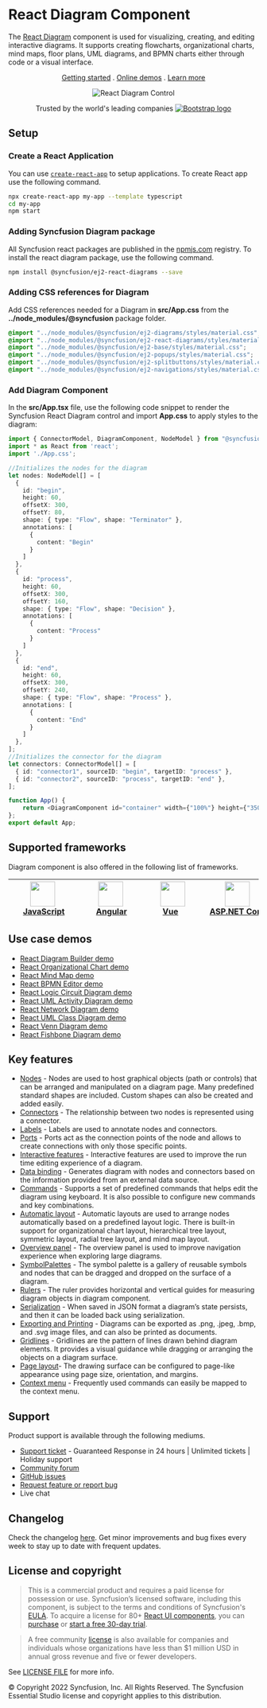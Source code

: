 # React Diagram Component

The [React Diagram](https://www.syncfusion.com/react-components/react-diagram?utm_source=npm&utm_medium=listing&utm_campaign=react-diagram-npm) component is used for visualizing, creating, and editing interactive diagrams. It supports creating flowcharts, organizational charts, mind maps, floor plans, UML diagrams, and BPMN charts either through code or a visual interface.

<p align="center">
    <a href="https://ej2.syncfusion.com/react/documentation/diagram/getting-started/?utm_source=npm&utm_medium=listing&utm_campaign=react-diagram-npm">Getting started</a> . 
    <a href="https://ej2.syncfusion.com/react/demos/?utm_source=npm&utm_medium=listing&utm_campaign=react-diagram-npm#/bootstrap5/diagram/default-functionality">Online demos</a> . 
    <a href="https://www.syncfusion.com/react-components/react-diagram?utm_source=npm&utm_medium=listing&utm_campaign=react-diagram-npm">Learn more</a>
</p>

<p align="center">
    <img src="https://raw.githubusercontent.com/SyncfusionExamples/nuget-img/master/react/react-diagram.png" alt="React Diagram Control"/>
</p>

<p align="center">
Trusted by the world's leading companies
  <a href="https://www.syncfusion.com">
    <img src="https://raw.githubusercontent.com/SyncfusionExamples/nuget-img/master/syncfusion/syncfusion-trusted-companies.webp" alt="Bootstrap logo">
  </a>
</p>

## Setup

### Create a React Application

You can use [`create-react-app`](https://github.com/facebookincubator/create-react-app) to setup applications. To create React app use the following command.

```bash
npx create-react-app my-app --template typescript
cd my-app
npm start
```

### Adding Syncfusion Diagram package

All Syncfusion react packages are published in the [npmjs.com](https://www.npmjs.com/~syncfusionorg) registry. To install the react diagram package, use the following command.

```bash
npm install @syncfusion/ej2-react-diagrams --save
```

### Adding CSS references for Diagram

Add CSS references needed for a Diagram in **src/App.css** from the **../node_modules/@syncfusion** package folder.

```css
@import "../node_modules/@syncfusion/ej2-diagrams/styles/material.css";
@import "../node_modules/@syncfusion/ej2-react-diagrams/styles/material.css";
@import "../node_modules/@syncfusion/ej2-base/styles/material.css";
@import "../node_modules/@syncfusion/ej2-popups/styles/material.css";
@import "../node_modules/@syncfusion/ej2-splitbuttons/styles/material.css";
@import "../node_modules/@syncfusion/ej2-navigations/styles/material.css";
```

### Add Diagram Component

In the **src/App.tsx** file, use the following code snippet to render the Syncfusion React Diagram control and import **App.css** to apply styles to the diagram:

```typescript
import { ConnectorModel, DiagramComponent, NodeModel } from "@syncfusion/ej2-react-diagrams";
import * as React from 'react';
import './App.css';

//Initializes the nodes for the diagram
let nodes: NodeModel[] = [
  {
    id: "begin",
    height: 60,
    offsetX: 300,
    offsetY: 80,
    shape: { type: "Flow", shape: "Terminator" },
    annotations: [
      {
        content: "Begin"
      }
    ]
  },
  {
    id: "process",
    height: 60,
    offsetX: 300,
    offsetY: 160,
    shape: { type: "Flow", shape: "Decision" },
    annotations: [
      {
        content: "Process"
      }
    ]
  },
  {
    id: "end",
    height: 60,
    offsetX: 300,
    offsetY: 240,
    shape: { type: "Flow", shape: "Process" },
    annotations: [
      {
        content: "End"
      }
    ]
  },
];
//Initializes the connector for the diagram
let connectors: ConnectorModel[] = [
  { id: "connector1", sourceID: "begin", targetID: "process" },
  { id: "connector2", sourceID: "process", targetID: "end" },
];

function App() {
    return <DiagramComponent id="container" width={"100%"} height={"350px"} nodes={nodes} connectors={connectors}></DiagramComponent>
};
export default App;
```

## Supported frameworks

Diagram component is also offered in the following list of frameworks.

| [<img src="https://ej2.syncfusion.com/github/images/js.svg" height="50" />](https://www.syncfusion.com/javascript-ui-controls?utm_medium=listing&utm_source=github)<br/>&nbsp;&nbsp;&nbsp;&nbsp;&nbsp;[JavaScript](https://www.syncfusion.com/javascript-ui-controls?utm_medium=listing&utm_source=github)&nbsp;&nbsp;&nbsp;&nbsp; | [<img src="https://ej2.syncfusion.com/github/images/angular-new.svg"  height="50" />](https://www.syncfusion.com/angular-components/?utm_medium=listing&utm_source=github)<br/>&nbsp;&nbsp;&nbsp;&nbsp;&nbsp;&nbsp;&nbsp;[Angular](https://www.syncfusion.com/angular-components/?utm_medium=listing&utm_source=github)&nbsp;&nbsp;&nbsp;&nbsp;&nbsp;&nbsp; | [<img src="https://ej2.syncfusion.com/github/images/vue.svg" height="50" />](https://www.syncfusion.com/vue-ui-components?utm_medium=listing&utm_source=github)<br/>&nbsp;&nbsp;&nbsp;&nbsp;&nbsp;&nbsp;&nbsp;[Vue](https://www.syncfusion.com/vue-ui-components?utm_medium=listing&utm_source=github)&nbsp;&nbsp;&nbsp;&nbsp;&nbsp;&nbsp;&nbsp;&nbsp;&nbsp; | [<img src="https://ej2.syncfusion.com/github/images/netcore.svg" height="50" />](https://www.syncfusion.com/aspnet-core-ui-controls?utm_medium=listing&utm_source=github)<br/>&nbsp;&nbsp;[ASP.NET&nbsp;Core](https://www.syncfusion.com/aspnet-core-ui-controls?utm_medium=listing&utm_source=github)&nbsp;&nbsp; | [<img src="https://ej2.syncfusion.com/github/images/netmvc.svg" height="50" />](https://www.syncfusion.com/aspnet-mvc-ui-controls?utm_medium=listing&utm_source=github)<br/>&nbsp;&nbsp;[ASP.NET&nbsp;MVC](https://www.syncfusion.com/aspnet-mvc-ui-controls?utm_medium=listing&utm_source=github)&nbsp;&nbsp; | 
| :-----: | :-----: | :-----: | :-----: | :-----: |

## Use case demos

* [React Diagram Builder demo](https://ej2.syncfusion.com/showcase/react/diagrambuilder/)
* [React Organizational Chart demo](https://ej2.syncfusion.com/react/demos/#/bootstrap5/diagram/organization-model)
* [React Mind Map demo](https://ej2.syncfusion.com/react/demos/#/bootstrap5/diagram/mind-map)
* [React BPMN Editor demo](https://ej2.syncfusion.com/react/demos/#/bootstrap5/diagram/bpmn-editor)
* [React Logic Circuit Diagram demo](https://ej2.syncfusion.com/react/demos/#/bootstrap5/diagram/logic-circuit)
* [React UML Activity Diagram demo](https://ej2.syncfusion.com/react/demos/#/bootstrap5/diagram/activity)
* [React Network Diagram demo](https://ej2.syncfusion.com/react/demos/#/bootstrap5/diagram/network-diagram)
* [React UML Class Diagram demo](https://ej2.syncfusion.com/react/demos/#/bootstrap5/diagram/activity-class)
* [React Venn Diagram demo](https://ej2.syncfusion.com/react/demos/#/bootstrap5/diagram/venn-diagram)
* [React Fishbone Diagram demo](https://ej2.syncfusion.com/react/demos/#/bootstrap5/diagram/fishbone-diagram)

## Key features

* [Nodes](https://ej2.syncfusion.com/react/demos/#/material/diagram/getting-started-node)  - Nodes are used to host graphical objects (path or controls) that can be arranged and manipulated on a diagram page. Many predefined standard shapes are included. Custom shapes can also be created and added easily.
* [Connectors](https://ej2.syncfusion.com/react/demos/#/material/diagram/connector) - The relationship between two nodes is represented using a connector.
* [Labels](https://ej2.syncfusion.com/react/demos/#/material/diagram/getting-started-annotation) - Labels are used to annotate nodes and connectors.
* [Ports](https://ej2.syncfusion.com/react/demos/#/material/diagram/port) - Ports act as the connection points of the node and allows to create connections with only those specific points.
* [Interactive features](https://ej2.syncfusion.com/react/demos/#/material/diagram/drawing-tool) - Interactive features are used to improve the run time editing experience of a diagram.
* [Data binding](https://ej2.syncfusion.com/react/demos/#/material/diagram/local-data) - Generates diagram with nodes and connectors based on the information provided from an external data source.
* [Commands](https://ej2.syncfusion.com/react/demos/#/material/diagram/key-board-functions) - Supports a set of predefined commands that helps edit the diagram using keyboard. It is also possible to configure new commands and key combinations.
* [Automatic layout](https://ej2.syncfusion.com/react/demos/#/material/diagram/hierarchical-model) - Automatic layouts are used to arrange nodes automatically based on a predefined layout logic. There is built-in support for organizational chart layout, hierarchical tree layout, symmetric layout, radial tree layout, and mind map layout.
* [Overview panel](https://ej2.syncfusion.com/react/demos/#/material/diagram/overview) -  The overview panel is used to improve navigation experience when exploring large diagrams.
* [SymbolPalettes](https://ej2.syncfusion.com/react/demos/#/material/diagram/symbol-palette) - The symbol palette is a gallery of reusable symbols and nodes that can be dragged and dropped on the surface of a diagram.
* [Rulers](https://ej2.syncfusion.com/react/demos/#/material/diagram/drawing-tool) - The ruler provides horizontal and vertical guides for measuring diagram objects in diagram component.
* [Serialization](https://ej2.syncfusion.com/react/demos/#/material/diagram/serialization) - When saved in JSON format a diagram’s state persists, and then it can be loaded back using serialization.
* [Exporting and Printing](https://ej2.syncfusion.com/react/demos/#/material/diagram/print-export) - Diagrams can be exported as .png, .jpeg, .bmp, and .svg image files, and can also be printed as documents.
* [Gridlines](https://ej2.syncfusion.com/react/demos/#/material/diagram/default-functionalities) - Gridlines are the pattern of lines drawn behind diagram elements. It provides a visual guidance while dragging or arranging the objects on a diagram surface.
* [Page layout](https://ej2.syncfusion.com/react/demos/#/material/diagram/print-export)- The drawing surface can be configured to page-like appearance using page size, orientation, and margins.
* [Context menu](https://ej2.syncfusion.com/react/demos/#/material/diagram/key-board-functions) - Frequently used commands can easily be mapped to the context menu.

## Support

Product support is available through the following mediums.

* [Support ticket](https://support.syncfusion.com/support/tickets/create) - Guaranteed Response in 24 hours | Unlimited tickets | Holiday support
* [Community forum](https://www.syncfusion.com/forums/react-js2?utm_source=npm&utm_medium=listing&utm_campaign=react-diagram-npm)
* [GitHub issues](https://github.com/syncfusion/ej2-react-ui-components/issues/new)
* [Request feature or report bug](https://www.syncfusion.com/feedback/react?utm_source=npm&utm_medium=listing&utm_campaign=react-diagram-npm)
* Live chat

## Changelog

Check the changelog [here](https://github.com/syncfusion/ej2-react-ui-components/blob/master/components/diagrams/CHANGELOG.md). Get minor improvements and bug fixes every week to stay up to date with frequent updates.

## License and copyright

> This is a commercial product and requires a paid license for possession or use. Syncfusion’s licensed software, including this component, is subject to the terms and conditions of Syncfusion's [EULA](https://www.syncfusion.com/eula/es/). To acquire a license for 80+ [React UI components](https://www.syncfusion.com/react-components), you can [purchase](https://www.syncfusion.com/sales/products) or [start a free 30-day trial](https://www.syncfusion.com/account/manage-trials/start-trials).

> A free community [license](https://www.syncfusion.com/products/communitylicense) is also available for companies and individuals whose organizations have less than $1 million USD in annual gross revenue and five or fewer developers.

See [LICENSE FILE](https://github.com/syncfusion/ej2/blob/master/license?utm_source=npm&utm_campaign=diagram) for more info.

&copy; Copyright 2022 Syncfusion, Inc. All Rights Reserved. The Syncfusion Essential Studio license and copyright applies to this distribution.
